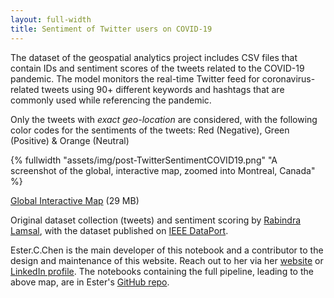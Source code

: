 ```yaml
---
layout: full-width
title: Sentiment of Twitter users on COVID-19
---
```


The dataset of the geospatial analytics project includes CSV files that contain IDs and sentiment scores of the tweets related to the COVID-19 pandemic. The model monitors the real-time Twitter feed for coronavirus-related tweets using 90+ different keywords and hashtags that are commonly used while referencing the pandemic.

Only the tweets with *exact geo-location* are considered, with the following color codes for the sentiments of the tweets: Red (Negative), Green (Positive) & Orange (Neutral)

{% fullwidth "assets/img/post-TwitterSentimentCOVID19.png" "A screenshot of the global, interactive map, zoomed into Montreal, Canada" %}

<a href="{{site.baseurl}}/assets/N4_Mapping_Color_Dot.html">Global Interactive Map</a> (29 MB)

Original dataset collection (tweets) and sentiment scoring by [Rabindra Lamsal](https://rlamsal.com.np/), with the dataset published on [IEEE DataPort](https://ieee-dataport.org/open-access/coronavirus-covid-19-geo-tagged-tweets-dataset).

Ester.C.Chen is the main developer of this notebook and a contributor to the design and maintenance of this website. Reach out to her via her [website](https://ester-cen-chen.com/) or [LinkedIn profile](https://www.linkedin.com/in/ester-c-chen/). The notebooks containing the full pipeline, leading to the above map, are in Ester's [GitHub repo](https://github.com/E-C-C-NOVEMBER-RAIN/geospatial_analytics).
